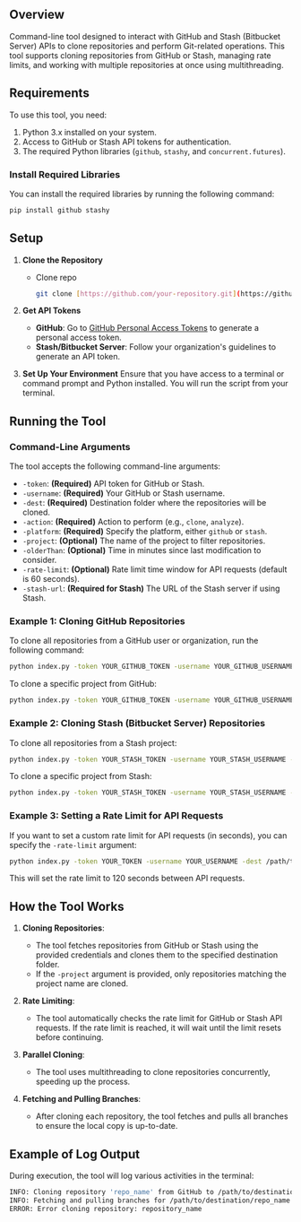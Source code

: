 ## Overview
Command-line tool designed to interact with GitHub and Stash (Bitbucket Server) APIs to clone repositories and perform Git-related operations. This tool supports cloning repositories from GitHub or Stash, managing rate limits, and working with multiple repositories at once using multithreading.

## Requirements

To use this tool, you need:
1. Python 3.x installed on your system.
2. Access to GitHub or Stash API tokens for authentication.
3. The required Python libraries (`github`, `stashy`, and `concurrent.futures`).

### Install Required Libraries
You can install the required libraries by running the following command:

```bash
pip install github stashy
```

## Setup

1. **Clone the Repository**
   - Clone repo
     ```bash
     git clone [https://github.com/your-repository.git](https://github.com/marko-jankovic/stash-spy.git)
     ```

2. **Get API Tokens**
   - **GitHub**: Go to [GitHub Personal Access Tokens](https://github.com/settings/tokens) to generate a personal access token.
   - **Stash/Bitbucket Server**: Follow your organization's guidelines to generate an API token.

3. **Set Up Your Environment**
   Ensure that you have access to a terminal or command prompt and Python installed. You will run the script from your terminal.

## Running the Tool

### Command-Line Arguments

The tool accepts the following command-line arguments:

- `-token`: **(Required)** API token for GitHub or Stash.
- `-username`: **(Required)** Your GitHub or Stash username.
- `-dest`: **(Required)** Destination folder where the repositories will be cloned.
- `-action`: **(Required)** Action to perform (e.g., `clone`, `analyze`).
- `-platform`: **(Required)** Specify the platform, either `github` or `stash`.
- `-project`: **(Optional)** The name of the project to filter repositories.
- `-olderThan`: **(Optional)** Time in minutes since last modification to consider.
- `-rate-limit`: **(Optional)** Rate limit time window for API requests (default is 60 seconds).
- `-stash-url`: **(Required for Stash)** The URL of the Stash server if using Stash.

### Example 1: Cloning GitHub Repositories

To clone all repositories from a GitHub user or organization, run the following command:
```bash
python index.py -token YOUR_GITHUB_TOKEN -username YOUR_GITHUB_USERNAME -dest /path/to/destination -action clone -platform github
```

To clone a specific project from GitHub:
```bash
python index.py -token YOUR_GITHUB_TOKEN -username YOUR_GITHUB_USERNAME -dest /path/to/destination -action clone -platform github -project "your-project-name"
```

### Example 2: Cloning Stash (Bitbucket Server) Repositories

To clone all repositories from a Stash project:
```bash
python index.py -token YOUR_STASH_TOKEN -username YOUR_STASH_USERNAME -dest /path/to/destination -action clone -platform stash -stash-url http://stash.yourcompany.com
```

To clone a specific project from Stash:
```bash
python index.py -token YOUR_STASH_TOKEN -username YOUR_STASH_USERNAME -dest /path/to/destination -action clone -platform stash -stash-url http://stash.yourcompany.com -project "your-project-name"
```

### Example 3: Setting a Rate Limit for API Requests

If you want to set a custom rate limit for API requests (in seconds), you can specify the `-rate-limit` argument:
```bash
python index.py -token YOUR_TOKEN -username YOUR_USERNAME -dest /path/to/destination -action clone -platform github -rate-limit 120
```

This will set the rate limit to 120 seconds between API requests.

## How the Tool Works

1. **Cloning Repositories**:
   - The tool fetches repositories from GitHub or Stash using the provided credentials and clones them to the specified destination folder.
   - If the `-project` argument is provided, only repositories matching the project name are cloned.
   
2. **Rate Limiting**:
   - The tool automatically checks the rate limit for GitHub or Stash API requests. If the rate limit is reached, it will wait until the limit resets before continuing.

3. **Parallel Cloning**:
   - The tool uses multithreading to clone repositories concurrently, speeding up the process.

4. **Fetching and Pulling Branches**:
   - After cloning each repository, the tool fetches and pulls all branches to ensure the local copy is up-to-date.

## Example of Log Output

During execution, the tool will log various activities in the terminal:
```bash
INFO: Cloning repository 'repo_name' from GitHub to /path/to/destination
INFO: Fetching and pulling branches for /path/to/destination/repo_name
ERROR: Error cloning repository: repository_name
```
